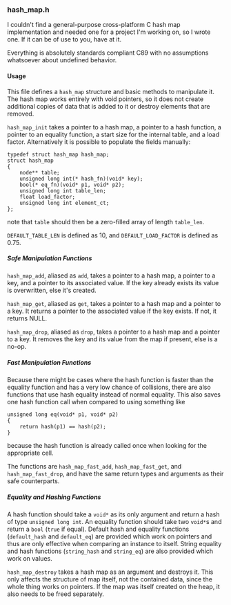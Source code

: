 ### hash_map.h

I couldn't find a general-purpose cross-platform C hash map implementation and needed one for a project I'm working on, so I wrote one. If it can be of use to you, have at it.

Everything is absolutely standards compliant C89 with no assumptions whatsoever about undefined behavior.

#### Usage

This file defines a `hash_map` structure and basic methods to manipulate it. The hash map works entirely with void pointers, so it does not create additional copies of data that is added to it or destroy elements that are removed.

`hash_map_init` takes a pointer to a hash map, a pointer to a hash function, a pointer to an equality function, a start size for the internal table, and a load factor. Alternatively it is possible to populate the fields manually:

    typedef struct hash_map hash_map;
    struct hash_map
    {
    	node** table;
    	unsigned long int(* hash_fn)(void* key);
    	bool(* eq_fn)(void* p1, void* p2);
    	unsigned long int table_len;
    	float load_factor;
    	unsigned long int element_ct;
    };

note that `table` should then be a zero-filled array of length `table_len`.

`DEFAULT_TABLE_LEN` is defined as 10, and `DEFAULT_LOAD_FACTOR` is defined as 0.75.

##### Safe Manipulation Functions

`hash_map_add`, aliased as `add`, takes a pointer to a hash map, a pointer to a key, and a pointer to its associated value. If the key already exists its value is overwritten, else it's created.

`hash_map_get`, aliased as `get`, takes a pointer to a hash map and a pointer to a key. It returns a pointer to the associated value if the key exists. If not, it returns NULL.

`hash_map_drop`, aliased as `drop`, takes a pointer to a hash map and a pointer to a key. It removes the key and its value from the map if present, else is a no-op.

##### Fast Manipulation Functions

Because there might be cases where the hash function is faster than the equality function and has a very low chance of collisions, there are also functions that use hash equality instead of normal equality. This also saves one hash function call when compared to using something like

    unsigned long eq(void* p1, void* p2)
    {
    	return hash(p1) == hash(p2);
    }

because the hash function is already called once when looking for the appropriate cell.

The functions are `hash_map_fast_add`, `hash_map_fast_get`, and `hash_map_fast_drop`, and have the same return types and arguments as their safe counterparts.

##### Equality and Hashing Functions

A hash function should take a `void*` as its only argument and return a hash of type `unsigned long int`. An equality function should take two `void*`s and return a `bool` (`true` if equal). Default hash and equality functions (`default_hash` and `default_eq`) are provided which work on pointers and thus are only effective when comparing an instance to itself. String equality and hash functions (`string_hash` and `string_eq`) are also provided which work on values.

`hash_map_destroy` takes a hash map as an argument and destroys it. This only affects the structure of map itself, not the contained data, since the whole thing works on pointers. If the map was itself created on the heap, it also needs to be freed separately.
